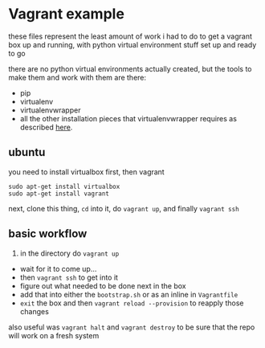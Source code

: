 # Vagrant example

these files represent the least amount of work i had to do to get a vagrant box up and running, with python virtual environment stuff set up and ready to go

there are no python virtual environments actually created, but the tools to make them and work with them are there:

* pip
* virtualenv
* virtualenvwrapper
* all the other installation pieces that virtualenvwrapper requires as described [here](https://virtualenvwrapper.readthedocs.io/).

## ubuntu

you need to install virtualbox first, then vagrant


```
sudo apt-get install virtualbox
sudo apt-get install vagrant
```

next, clone this thing, `cd` into it, do `vagrant up`, and finally `vagrant ssh`


## basic workflow

1. in the directory do `vagrant up`
* wait for it to come up...
* then `vagrant ssh` to get into it
* figure out what needed to be done next in the box
* add that into either the `bootstrap.sh` or as an inline in `Vagrantfile`
* `exit` the box and then `vagrant reload --provision` to reapply those changes

also useful was `vagrant halt` and `vagrant destroy` to be sure that the repo will work on a fresh system
